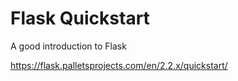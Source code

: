 # Flask Quickstart

A good introduction to Flask

https://flask.palletsprojects.com/en/2.2.x/quickstart/
